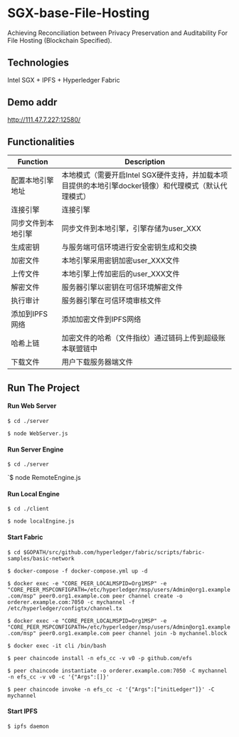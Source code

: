 # SGX-base-File-Hosting
Achieving Reconciliation between Privacy Preservation and Auditability For File Hosting (Blockchain Specified).

## Technologies

Intel SGX + IPFS + Hyperledger Fabric

## Demo addr
http://111.47.7.227:12580/

## Functionalities
|  Function  |  Description|
|  ----  | ----  |
| 配置本地引擎地址 | 本地模式（需要开启Intel SGX硬件支持，并加载本项目提供的本地引擎docker镜像）和代理模式（默认代理模式） |
| 连接引擎 | 连接引擎 |
| 同步文件到本地引擎 | 同步文件到本地引擎，引擎存储为user_XXX |
| 生成密钥 | 与服务端可信环境进行安全密钥生成和交换 |
| 加密文件 | 本地引擎采用密钥加密user_XXX文件| 
| 上传文件 | 本地引擎上传加密后的user_XXX文件 |
| 解密文件 | 服务器引擎以密钥在可信环境解密文件 |
| 执行审计 | 服务器引擎在可信环境审核文件 |
| 添加到IPFS网络 | 添加加密文件到IPFS网络 |
| 哈希上链 | 加密文件的哈希（文件指纹）通过链码上传到超级账本联盟链中 |
| 下载文件 | 用户下载服务器端文件 |

## Run The Project
#### Run Web Server

`$ cd ./server`

`$ node WebServer.js`

#### Run Server Engine

`$ cd ./server`

`$ node RemoteEngine.js

#### Run Local Engine

`$ cd ./client`

`$ node localEngine.js`

#### Start Fabric

`$ cd $GOPATH/src/github.com/hyperledger/fabric/scripts/fabric-samples/basic-network`

`$ docker-compose -f docker-compose.yml up -d`

`$ docker exec -e "CORE_PEER_LOCALMSPID=Org1MSP" -e "CORE_PEER_MSPCONFIGPATH=/etc/hyperledger/msp/users/Admin@org1.example.com/msp" peer0.org1.example.com peer channel create -o orderer.example.com:7050 -c mychannel -f /etc/hyperledger/configtx/channel.tx`

`$ docker exec -e "CORE_PEER_LOCALMSPID=Org1MSP" -e "CORE_PEER_MSPCONFIGPATH=/etc/hyperledger/msp/users/Admin@org1.example.com/msp" peer0.org1.example.com peer channel join -b mychannel.block`

`$ docker exec -it cli /bin/bash`

`$ peer chaincode install -n efs_cc -v v0 -p github.com/efs`

`$ peer chaincode instantiate -o orderer.example.com:7050 -C mychannel -n efs_cc -v v0 -c '{"Args":[]}'`
 
`$ peer chaincode invoke -n efs_cc -c '{"Args":["initLedger"]}' -C mychannel`

#### Start IPFS

`$ ipfs daemon`

